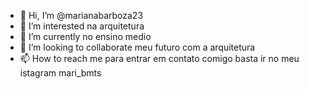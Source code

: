 - 👋 Hi, I’m @marianabarboza23
- 👀 I’m interested na arquitetura 
- 🌱 I’m currently no ensino medio
- 💞️ I’m looking to collaborate meu futuro com a arquitetura 
- 📫 How to reach me para entrar em contato comigo basta ir no meu istagram mari_bmts

<!---
marianabarboza23/marianabarboza23 is a ✨ special ✨ repository because its `README.md` (this file) appears on your GitHub profile.
You can click the Preview link to take a look at your changes.
--->
